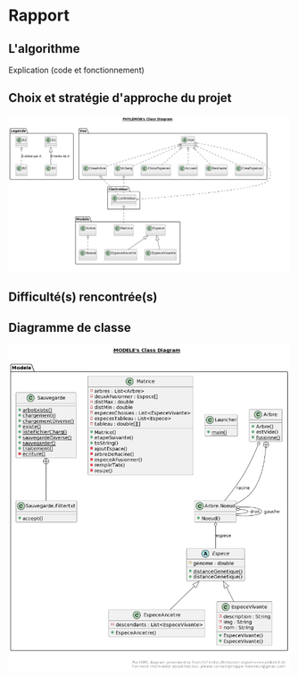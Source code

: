 # Rapport


## L'algorithme
Explication (code et fonctionnement)


## Choix et stratégie d'approche du projet
![](DiagrammeResume.png)

## Difficulté(s) rencontrée(s)


## Diagramme de classe
![](Diagramme.png) 